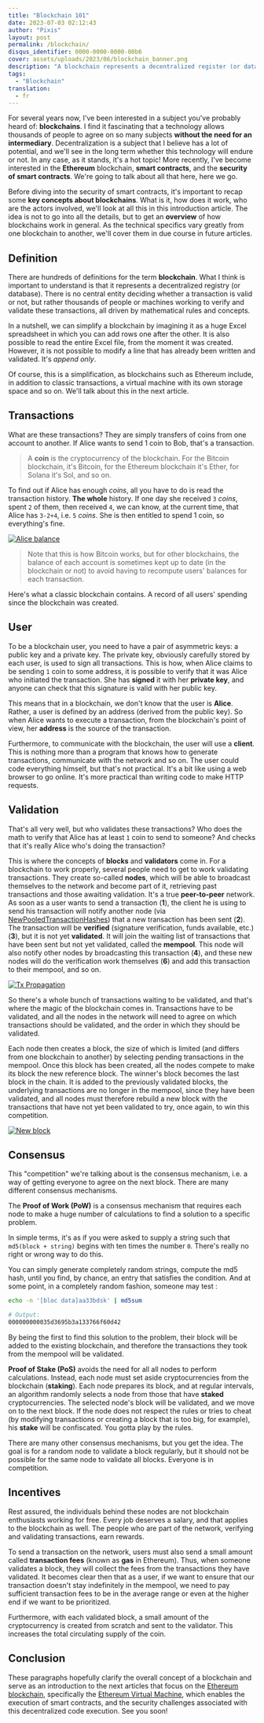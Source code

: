```yaml
---
title: "Blockchain 101"
date: 2023-07-03 02:12:43
author: "Pixis"
layout: post
permalink: /blockchain/
disqus_identifier: 0000-0000-0000-00b6
cover: assets/uploads/2023/06/blockchain_banner.png
description: "A blockchain represents a decentralized register (or database). There is no central entity deciding whether a transaction is valid or not, but rather thousands of people or machines working to verify and validate these transactions, all governed by precise mathematical rules and concepts."
tags:
  - "Blockchain"
translation:
  - fr
---
```



For several years now, I've been interested in a subject you've probably heard of: **blockchains**. I find it fascinating that a technology allows thousands of people to agree on so many subjects **without the need for an intermediary**. Decentralization is a subject that I believe has a lot of potential, and we'll see in the long term whether this technology will endure or not. In any case, as it stands, it's a hot topic! More recently, I've become interested in the **Ethereum** blockchain, **smart contracts**, and the **security of smart contracts**. We're going to talk about all that here, here we go.

<!--more-->

Before diving into the security of smart contracts, it's important to recap some **key concepts about blockchains**. What is it, how does it work, who are the actors involved, we'll look at all this in this introduction article. The idea is not to go into all the details, but to get an **overview** of how blockchains work in general. As the technical specifics vary greatly from one blockchain to another, we'll cover them in due course in future articles.


## Definition

There are hundreds of definitions for the term **blockchain**. What I think is important to understand is that it represents a decentralized registry (or database). There is no central entity deciding whether a transaction is valid or not, but rather thousands of people or machines working to verify and validate these transactions, all driven by mathematical rules and concepts.

In a nutshell, we can simplify a blockchain by imagining it as a huge Excel spreadsheet in which you can add rows one after the other. It is also possible to read the entire Excel file, from the moment it was created. However, it is not possible to modify a line that has already been written and validated. It's _append only_.

Of course, this is a simplification, as blockchains such as Ethereum include, in addition to classic transactions, a virtual machine with its own storage space and so on. We'll talk about this in the next article.

## Transactions

What are these transactions? They are simply transfers of coins from one account to another. If Alice wants to send 1 coin to Bob, that's a transaction.

> A **coin** is the cryptocurrency of the blockchain. For the Bitcoin blockchain, it's Bitcoin, for the Ethereum blockchain it's Ether, for Solana it's Sol, and so on.

To find out if Alice has enough _coins_, all you have to do is read the transaction history. **The whole** history. If one day she received `3` _coins_, spent `2` of them, then received `4`, we can know, at the current time, that Alice has `3-2+4`, i.e. `5` _coins_. She is then entitled to spend 1 coin, so everything's fine.

[![Alice balance](/assets/uploads/2023/06/alice_balance.png)](/assets/uploads/2023/06/alice_balance.png)

> Note that this is how Bitcoin works, but for other blockchains, the balance of each account is sometimes kept up to date (in the blockchain or not) to avoid having to recompute users' balances for each transaction.

Here's what a classic blockchain contains. A record of all users' spending since the blockchain was created.

## User

To be a blockchain user, you need to have a pair of asymmetric keys: a public key and a private key. The private key, obviously carefully stored by each user, is used to sign all transactions. This is how, when Alice claims to be sending `1` coin to some address, it is possible to verify that it was Alice who initiated the transaction. She has **signed** it with her **private key**, and anyone can check that this signature is valid with her public key.

This means that in a blockchain, we don't know that the user is **Alice**. Rather, a user is defined by an address (derived from the public key). So when Alice wants to execute a transaction, from the blockchain's point of view, her **address** is the source of the transaction.

Furthermore, to communicate with the blockchain, the user will use a **client**. This is nothing more than a program that knows how to generate transactions, communicate with the network and so on. The user could code everything himself, but that's not practical. It's a bit like using a web browser to go online. It's more practical than writing code to make HTTP requests.

## Validation

That's all very well, but who validates these transactions? Who does the math to verify that Alice has at least `1` coin to send to someone? And checks that it's really Alice who's doing the transaction?

This is where the concepts of **blocks** and **validators** come in. For a blockchain to work properly, several people need to get to work validating transactions. They create so-called **nodes**, which will be able to broadcast themselves to the network and become part of it, retrieving past transactions and those awaiting validation. It's a true **peer-to-peer** network. As soon as a user wants to send a transaction (**1**), the client he is using to send his transaction will notify another node (via [NewPooledTransactionHashes](https://eips.ethereum.org/EIPS/eip-2464)) that a new transaction has been sent (**2**). The transaction will be **verified** (signature verification, funds available, etc.) (**3**), but it is not yet **validated**. It will join the waiting list of transactions that have been sent but not yet validated, called the **mempool**. This node will also notify other nodes by broadcasting this transaction (**4**), and these new nodes will do the verification work themselves (**6**) and add this transaction to their mempool, and so on.

[![Tx Propagation](/assets/uploads/2023/06/tx_propagation.png)](/assets/uploads/2023/06/tx_propagation.png)

So there's a whole bunch of transactions waiting to be validated, and that's where the magic of the blockchain comes in. Transactions have to be validated, and all the nodes in the network will need to agree on which transactions should be validated, and the order in which they should be validated.

Each node then creates a block, the size of which is limited (and differs from one blockchain to another) by selecting pending transactions in the mempool. Once this block has been created, all the nodes compete to make its block the new reference block. The winner's block becomes the last block in the chain. It is added to the previously validated blocks, the underlying transactions are no longer in the mempool, since they have been validated, and all nodes must therefore rebuild a new block with the transactions that have not yet been validated to try, once again, to win this competition.

[![New block](/assets/uploads/2023/06/blockchain_new_block.png)](/assets/uploads/2023/06/blockchain_new_block.png)


## Consensus

This "competition" we're talking about is the consensus mechanism, i.e. a way of getting everyone to agree on the next block. There are many different consensus mechanisms.

The **Proof of Work (PoW)** is a consensus mechanism that requires each node to make a huge number of calculations to find a solution to a specific problem.

In simple terms, it's as if you were asked to supply a string such that `md5(block + string)` begins with ten times the number `0`. There's really no right or wrong way to do this.

You can simply generate completely random strings, compute the md5 hash, until you find, by chance, an entry that satisfies the condition. And at some point, in a completely random fashion, someone may test :


```bash
echo -n '[bloc data]aa33bdsk' | md5sum

# Output:
000000000035d3695b3a133766f60d42
```

By being the first to find this solution to the problem, their block will be added to the existing blockchain, and therefore the transactions they took from the mempool will be validated.

**Proof of Stake (PoS)** avoids the need for all all nodes to perform calculations. Instead, each node must set aside cryptocurrencies from the blockchain (**staking**). Each node prepares its block, and at regular intervals, an algorithm randomly selects a node from those that have **staked** cryptocurrencies. The selected node's block will be validated, and we move on to the next block. If the node does not respect the rules or tries to cheat (by modifying transactions or creating a block that is too big, for example), his **stake** will be confiscated. You gotta play by the rules.

There are many other consensus mechanisms, but you get the idea. The goal is for a random node to validate a block regularly, but it should not be possible for the same node to validate all blocks. Everyone is in competition.

## Incentives

Rest assured, the individuals behind these nodes are not blockchain enthusiasts working for free. Every job deserves a salary, and that applies to the blockchain as well. The people who are part of the network, verifying and validating transactions, earn rewards.

To send a transaction on the network, users must also send a small amount called **transaction fees** (known as **gas** in Ethereum). Thus, when someone validates a block, they will collect the fees from the transactions they have validated. It becomes clear then that as a user, if we want to ensure that our transaction doesn't stay indefinitely in the mempool, we need to pay sufficient transaction fees to be in the average range or even at the higher end if we want to be prioritized.

Furthermore, with each validated block, a small amount of the cryptocurrency is created from scratch and sent to the validator. This increases the total circulating supply of the coin.

## Conclusion

These paragraphs hopefully clarify the overall concept of a blockchain and serve as an introduction to the next articles that focus on the [Ethereum blockchain](/ethereum/), specifically the [Ethereum Virtual Machine](/ethereum-virtual-machine), which enables the execution of smart contracts, and the security challenges associated with this decentralized code execution. See you soon!
